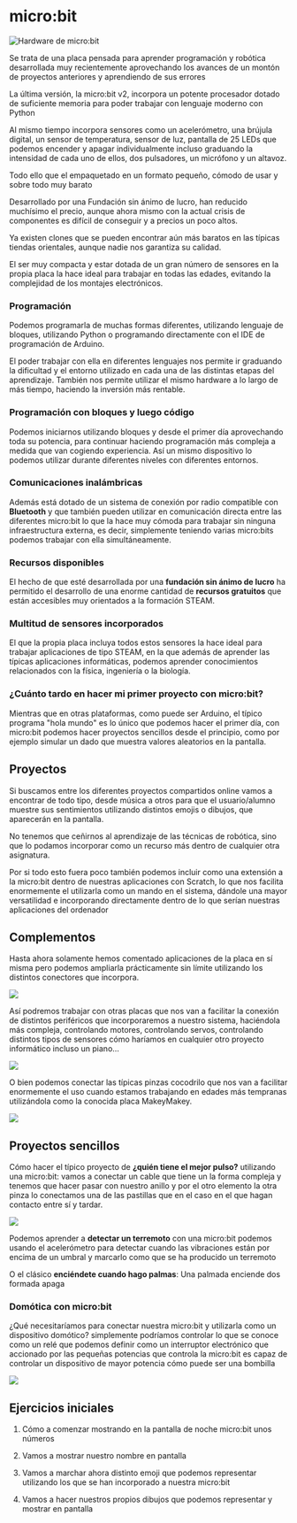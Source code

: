 # micro:bit

![Hardware de micro:bit](varios/Cursomicro-bit-old/images/microbit.png)

Se trata de una placa pensada para aprender programación y robótica desarrollada muy recientemente aprovechando los avances de un montón de proyectos anteriores y aprendiendo de sus errores


La última versión, la micro:bit v2, incorpora un potente procesador dotado de suficiente memoria para poder trabajar con lenguaje moderno con Python


Al mismo tiempo incorpora sensores como un acelerómetro, una brújula digital, un sensor de temperatura, sensor de luz, pantalla de 25 LEDs que podemos encender y apagar individualmente incluso graduando la intensidad de cada uno de ellos, dos pulsadores, un micrófono y un altavoz.


Todo ello que el empaquetado en un formato pequeño, cómodo de usar y sobre todo muy barato


Desarrollado por una Fundación sin ánimo de lucro, han reducido muchísimo el precio, aunque ahora mismo con la actual crisis de componentes es difícil de conseguir y a precios un poco altos.

Ya existen clones que se pueden encontrar aún más baratos en las típicas tiendas orientales, aunque nadie nos garantiza su calidad.


El ser muy compacta y estar dotada de un gran número de sensores en la propia placa la hace ideal para trabajar en todas las edades, evitando la complejidad de los montajes electrónicos.

### Programación

Podemos programarla de muchas formas diferentes, utilizando lenguaje de bloques, utilizando Python o programando directamente con el IDE de programación de Arduino.

El poder trabajar con ella en diferentes lenguajes nos permite ir graduando la dificultad y el entorno utilizado en cada una de las distintas etapas del aprendizaje. También nos permite utilizar el mismo hardware a lo largo de más tiempo, haciendo la inversión más rentable.

### Programación con bloques y luego código

Podemos iniciarnos utilizando bloques y desde el primer día aprovechando toda su potencia, para continuar haciendo programación más compleja a medida que van cogiendo experiencia. Así un mismo dispositivo lo podemos utilizar durante diferentes niveles con diferentes entornos.

### Comunicaciones inalámbricas

Además está dotado de un sistema de conexión por radio compatible con **Bluetooth** y que también pueden utilizar en comunicación directa entre las diferentes micro:bit lo que la hace muy cómoda para trabajar sin ninguna infraestructura externa, es decir, simplemente teniendo varias micro:bits podemos trabajar con ella simultáneamente.

### Recursos disponibles

El hecho de que esté desarrollada por una **fundación sin ánimo de lucro** ha permitido el desarrollo de una enorme cantidad de **recursos gratuitos** que están accesibles muy orientados a la formación STEAM.

### Multitud de sensores incorporados

El que la propia placa incluya todos estos sensores la hace ideal para trabajar aplicaciones de tipo STEAM, en la que además de aprender las típicas aplicaciones informáticas, podemos aprender conocimientos relacionados con la física, ingeniería o la biología.

### ¿Cuánto tardo en hacer mi primer proyecto con micro:bit?

Mientras que en otras plataformas, como puede ser Arduino, el típico programa "hola mundo" es lo único que podemos hacer el primer día, con micro:bit podemos hacer proyectos sencillos desde el principio, como por ejemplo simular un dado que muestra valores aleatorios  en la pantalla.


## Proyectos

Si buscamos entre los diferentes proyectos compartidos online vamos a encontrar de todo tipo, desde música a otros para que el usuario/alumno muestre sus sentimientos utilizando distintos emojis o dibujos, que aparecerán en la pantalla. 

No tenemos que ceñirnos al aprendizaje de las técnicas de robótica, sino que lo podamos incorporar como un recurso más dentro de cualquier otra asignatura.


Por si todo esto fuera poco también podemos incluir como una extensión a la micro:bit dentro de nuestras  aplicaciones con Scratch, lo que nos facilita enormemente el utilizarla como un mando en el sistema, dándole una mayor versatilidad e incorporando directamente dentro de lo que serían nuestras aplicaciones del ordenador


## Complementos

Hasta ahora solamente hemos comentado aplicaciones de la placa en sí misma pero podemos ampliarla prácticamente sin límite utilizando los distintos conectores que incorpora. 

![](roboti.png)

Así podremos trabajar con otras placas que nos van a facilitar la conexión de distintos periféricos que incorporaremos a nuestro sistema, haciéndola más compleja, controlando motores, controlando servos, controlando distintos tipos de sensores cómo haríamos en cualquier otro proyecto informático incluso un piano...

![](miniPiano.png)

O bien podemos conectar las típicas pinzas cocodrilo que nos van a facilitar enormemente el uso cuando estamos trabajando en edades más tempranas utilizándola como la conocida placa MakeyMakey.

![](banana-keyboard-12.png)

## Proyectos sencillos

Cómo hacer el típico proyecto de **¿quién tiene el mejor pulso?** utilizando una micro:bit: vamos a conectar un cable que tiene un la forma compleja y tenemos que hacer pasar con nuestro anillo y por el otro elemento la otra pinza lo conectamos una de las pastillas que en el caso en el que hagan contacto entre sí y tardar.

![](buzzWire.png)

Podemos aprender a **detectar un terremoto** con una micro:bit podemos usando el acelerómetro para detectar cuando las vibraciones están por encima de un umbral y marcarlo como que se ha producido un terremoto

O el clásico **enciéndete cuando hago palmas**: Una palmada enciende dos formada apaga


### Domótica con micro:bit

¿Qué necesitaríamos para conectar nuestra micro:bit y utilizarla como un dispositivo domótico? simplemente podríamos controlar lo que se conoce como un relé que podemos definir como un interruptor electrónico que accionado por las pequeñas potencias que controla la micro:bit es capaz de controlar un dispositivo de mayor potencia cómo puede ser una bombilla

![](mb_lovePlant_v0.jpg)

## Ejercicios iniciales

1. Cómo a comenzar mostrando en la pantalla de noche micro:bit unos números

2. Vamos a mostrar nuestro nombre en pantalla

3. Vamos a marchar ahora distinto emoji que podemos representar utilizando los que se han incorporado a nuestra micro:bit

4. Vamos a hacer nuestros propios dibujos que podemos representar y mostrar en pantalla
